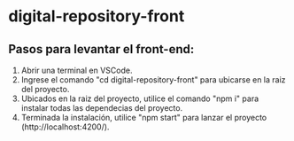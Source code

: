 # digital-repository-front

Pasos para levantar el front-end:
------------------
1. Abrir una terminal en VSCode.
2. Ingrese el comando "cd digital-repository-front" para ubicarse en la raiz del proyecto.
3. Ubicados en la raiz del proyecto, utilice el comando "npm i" para instalar todas las dependecias del proyecto.
4. Terminada la instalación, utilice "npm start" para lanzar el proyecto (http://localhost:4200/).
   
